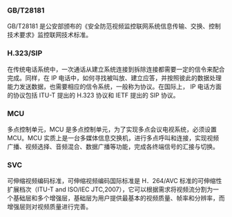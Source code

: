 ### GB/T28181
GB/T28181 是公安部颁布的《安全防范视频监控联网系统信息传输、交换、控制技术要求》监控联网技术标准。


### H.323/SIP
在传统电话系统中，一次通话从建立系统连接到拆除连接都需要一定的信令来配合完成。同样，在 IP 电话中，如何寻找被叫放、建立应答，并按照彼此的数据处理能力发送数据，也需要相应的信令系统，一般称为协议。在国际上， IP 电话方面的协议包括 ITU-T 提出的 H.323 协议和 IETF 提出的 SIP 协议。

### MCU
多点控制单元，MCU 是多点控制单元，为了实现多点会议电视系统，必须设置 MCU。MCU 实质上是一台多媒体信息交换机，进行多点呼叫和连接，实现视频广播、视频选择、音频混合、数据广播等功能，完成各终端信号的汇接与切换。

### SVC
可伸缩视频编码标准，可伸缩视频编码国际标准是 H．264/AVC 标准的可伸缩性扩展档次（ITU-T and ISO/IEC JTC,2007），它可以根据需求将视频流分割为一个基础层和多个增强层，基础层为用户提供最基本的视频质量、帧率和分辨率，而增强层则对视频质量进行完善。






